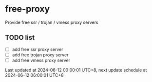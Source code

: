 
# free-proxy
Provide free ssr / trojan / vmess proxy servers


## TODO list
- [ ] add free ssr proxy server
- [ ] add free trojan proxy server
- [ ] add free vmess proxy server

Last updated at 2024-06-12 00:00:01 UTC+8, next update schedule at 2024-06-12 06:00:01 UTC+8

